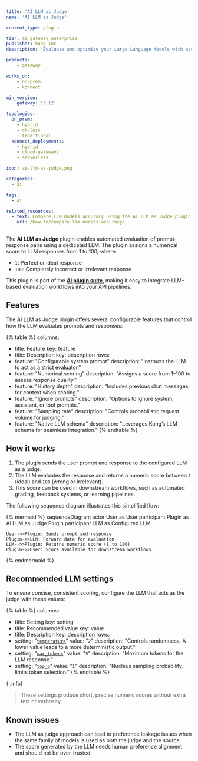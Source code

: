 ```yaml
---
title: 'AI LLM as Judge'
name: 'AI LLM as Judge'

content_type: plugin

tier: ai_gateway_enterprise
publisher: kong-inc
description: 'Evaluate and optimize your Large Language Models with accuracy'

products:
    - gateway

works_on:
    - on-prem
    - konnect

min_version:
    gateway: '3.12'

topologies:
  on_prem:
    - hybrid
    - db-less
    - traditional
  konnect_deployments:
    - hybrid
    - cloud-gateways
    - serverless

icon: ai-llm-as-judge.png

categories:
  - ai

tags:
  - ai

related_resources:
  - text: Compare LLM models accuracy using the AI LLM as Judge plugin
    url: /how-to/compare-llm-models-accuracy/
---
```

The **AI LLM as Judge** plugin enables automated evaluation of prompt-response pairs using a dedicated LLM. The plugin assigns a numerical score to LLM responses from 1 to 100, where:

* `1`: Perfect or ideal response
* `100`: Completely incorrect or irrelevant response

This plugin is part of the [**AI plugin suite**](/plugins/?category=ai), making it easy to integrate LLM-based evaluation workflows into your API pipelines.

## Features

The AI LLM as Judge plugin offers several configurable features that control how the LLM evaluates prompts and responses:

{% table %}
columns:
  - title: Feature
    key: feature
  - title: Description
    key: description
rows:
  - feature: "Configurable system prompt"
    description: "Instructs the LLM to act as a strict evaluator."
  - feature: "Numerical scoring"
    description: "Assigns a score from 1–100 to assess response quality."
  - feature: "History depth"
    description: "Includes previous chat messages for context when scoring."
  - feature: "Ignore prompts"
    description: "Options to ignore system, assistant, or tool prompts."
  - feature: "Sampling rate"
    description: "Controls probabilistic request volume for judging."
  - feature: "Native LLM schema"
    description: "Leverages Kong’s LLM schema for seamless integration."
{% endtable %}

## How it works

1. The plugin sends the user prompt and response to the configured LLM as a judge.
2. The LLM evaluates the response and returns a numeric score between `1` (ideal) and `100` (wrong or irrelevant).
3. This score can be used in downstream workflows, such as automated grading, feedback systems, or learning pipelines.

The following sequence diagram illustrates this simplified flow:

{% mermaid %}
sequenceDiagram
    actor User as User
    participant Plugin as AI LLM as Judge Plugin
    participant LLM as Configured LLM

    User->>Plugin: Sends prompt and response
    Plugin->>LLM: Forward data for evaluation
    LLM-->>Plugin: Returns numeric score (1 to 100)
    Plugin->>User: Score available for downstream workflows
{% endmermaid %}

## Recommended LLM settings

To ensure concise, consistent scoring, configure the LLM that acts as the judge with these values:

{% table %}
columns:
  - title: Setting
    key: setting
  - title: Recommended value
    key: value
  - title: Description
    key: description
rows:
  - setting: "[`temperature`](/plugins/ai-llm-as-judge/reference/#schema--config-llm-model-options-temperature)"
    value: "`2`"
    description: "Controls randomness. A lower value leads to a more deterministic output."
  - setting: "[`max_tokens`](/plugins/ai-llm-as-judge/reference/#schema--config-llm-model-options-max-tokens)"
    value: "`5`"
    description: "Maximum tokens for the LLM response."
  - setting: "[`top_p`](/plugins/ai-llm-as-judge/reference/#schema--config-llm-model-options-top-p)"
    value: "`1`"
    description: "Nucleus sampling probability; limits token selection."
{% endtable %}

{:.info}
> These settings produce short, precise numeric scores without extra text or verbosity.

## Known issues

* The LLM as judge approach can lead to preference leakage issues when the same family of models is used as both the judge and the source.
* The score generated by the LLM needs human preference alignment and should not be over-trusted.